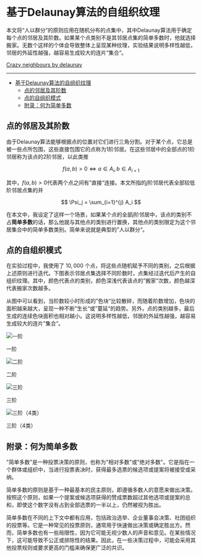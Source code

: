 # 基于Delaunay算法的自组织纹理

本文将“人以群分”的原则应用在随机分布的点集中，其中Delaunay算法用于确定每个点的邻居及其阶数。如果某个点类别不是其邻居点集的简单多数时，他就选择搬家。无数个这样的个体会导致整体上呈现某种纹理，实验结果说明多样性越低，邻居的外延性越强，越容易生成较大的连片”集合“。

[Crazy neighbours by delaunay](https://observablehq.com/@listenzcc/crazy-neighbours-by-delaunay)

---
- [基于Delaunay算法的自组织纹理](#基于delaunay算法的自组织纹理)
  - [点的邻居及其阶数](#点的邻居及其阶数)
  - [点的自组织模式](#点的自组织模式)
  - [附录：何为简单多数](#附录何为简单多数)


## 点的邻居及其阶数

由于Delaunay算法能够根据点的位置对它们进行三角分割。对于某个点，它总是被一些点所包围，这些直接包围它的点称为$1$阶邻居。在这些邻居中的全部点的$1$阶邻居称为该点的$2$阶邻居，以此类推

$$
f(a, b) > 0 \Leftrightarrow a \in A_i, b \in A_{i+1}
$$

其中，$f(a, b) > 0$代表两个点之间有”直接“连接。本文所指的$j$阶邻居代表全部较低阶邻居点集的并

$$
\Psi_j = \sum_{i=1}^{j} A_i
$$

在本文中，我设定了这样一个场景，如果某个点的全部$j$阶邻居中，该点的类别不占**简单多数**的话，那么他就与其他点的类别进行置换，其他点的类别限定为这个邻居集合中的简单多数类别。简单来说就是典型的”人以群分“。

## 点的自组织模式

在实验过程中，我使用了 $10,000$ 个点，将这些点随机赋予不同的类别，之后根据上述原则进行迭代。下图表示邻居点集选择不同阶数时，点集经过迭代后产生的自组织纹理。其中，颜色代表点的类别，颜色深浅代表该点的”搬家“次数，颜色越深代表搬家次数越多。

从图中可以看到，当阶数较小时形成的”色块“比较散碎，而随着阶数增加，色块的面积越来越大，呈现一种不断”生长“或”蔓延“的趋势。另外，点的类别越多，最后生成的连续色块面积也相对越小。这说明多样性越低，邻居的外延性越强，越容易生成较大的连片”集合“。

![一阶](%E5%9F%BA%E4%BA%8EDelaunay%E7%AE%97%E6%B3%95%E7%9A%84%E8%87%AA%E7%BB%84%E7%BB%87%E7%BA%B9%E7%90%86%20d39d6506353f44f69eeca119bcaeab6b/Snipaste_2023-06-16_14-19-03.png)

一阶

![二阶](%E5%9F%BA%E4%BA%8EDelaunay%E7%AE%97%E6%B3%95%E7%9A%84%E8%87%AA%E7%BB%84%E7%BB%87%E7%BA%B9%E7%90%86%20d39d6506353f44f69eeca119bcaeab6b/Snipaste_2023-06-16_14-19-32.png)

二阶

![三阶](%E5%9F%BA%E4%BA%8EDelaunay%E7%AE%97%E6%B3%95%E7%9A%84%E8%87%AA%E7%BB%84%E7%BB%87%E7%BA%B9%E7%90%86%20d39d6506353f44f69eeca119bcaeab6b/Snipaste_2023-06-16_14-20-58.png)

三阶

![三阶（4类）](%E5%9F%BA%E4%BA%8EDelaunay%E7%AE%97%E6%B3%95%E7%9A%84%E8%87%AA%E7%BB%84%E7%BB%87%E7%BA%B9%E7%90%86%20d39d6506353f44f69eeca119bcaeab6b/Untitled.png)

三阶（4类）

## 附录：何为简单多数

"简单多数"是一种投票决策的原则，也称为"相对多数"或"绝对多数"。它是指在一个群体或组织中，当进行投票表决时，获得最多选票的候选项或提案将被接受或采纳。

简单多数的原则是基于一种最基本的民主原则，即遵循多数人的意愿来做出决策。按照这个原则，如果一个提案或候选项获得的赞成票数超过其他选项或提案的总和，即使这个数字没有占到全部选票的一半以上，仍然被视为胜出。

简单多数在不同的上下文中都有应用，包括政治选举、企业董事会决策、社团组织的投票等。它是一种常见的投票原则，通常用于快速做出决策或确定胜出方。然而，简单多数也有一些局限性，因为它可能无视少数人的声音和意见。在某些情况下，这可能导致不公正或排除性的结果。因此，在一些决策过程中，可能会采用其他投票规则或要求更高的门槛来确保更广泛的共识。